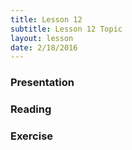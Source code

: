 ```yaml
---
title: Lesson 12
subtitle: Lesson 12 Topic
layout: lesson
date: 2/18/2016
---
```


<h3>Presentation</h3>
<h3>Reading</h3>
<h3>Exercise</h3>
